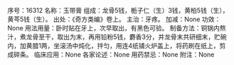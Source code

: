 序号：16312
名称：玉带膏
组成：龙骨5钱，栀子仁（生）3钱，黄柏5钱（生），黄芩5钱（生）。
出处：《奇方类编》卷上。
主治：牙疼。
加减：None
功效：None
用法用量：卧时贴在牙上，次早取出，有黑色可验。
制备方法：铜锅内熬汁，煮龙骨至干，取出为末，再用铅粉5钱，麝香3分，并龙骨末共研细末，贮碗内，加黄腊1两，坐滚汤中炖化，拌匀，用连4纸铺火炉盖上，将药刷在纸上，剪成碎条。
临床应用：None
各家论述：None
用药禁忌：None
附注：None
